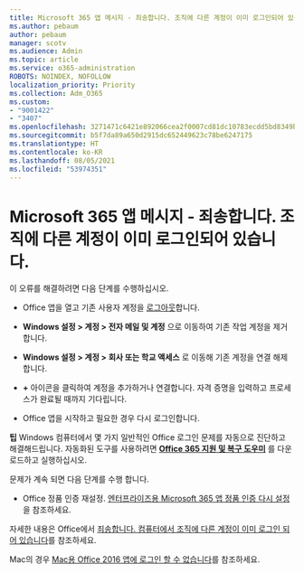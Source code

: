 ```yaml
---
title: Microsoft 365 앱 메시지 - 죄송합니다. 조직에 다른 계정이 이미 로그인되어 있습니다.
ms.author: pebaum
author: pebaum
manager: scotv
ms.audience: Admin
ms.topic: article
ms.service: o365-administration
ROBOTS: NOINDEX, NOFOLLOW
localization_priority: Priority
ms.collection: Adm_O365
ms.custom:
- "9001422"
- "3407"
ms.openlocfilehash: 3271471c6421e892066cea2f0007cd81dc10783ecdd5bd8349bbe298a31990ab
ms.sourcegitcommit: b5f7da89a650d2915dc652449623c78be6247175
ms.translationtype: HT
ms.contentlocale: ko-KR
ms.lasthandoff: 08/05/2021
ms.locfileid: "53974351"
---
```

# <a name="microsoft-365-apps-message---sorry-another-account-from-your-organization-is-already-signed-in"></a>Microsoft 365 앱 메시지 - 죄송합니다. 조직에 다른 계정이 이미 로그인되어 있습니다.

이 오류를 해결하려면 다음 단계를 수행하십시오.

- Office 앱을 열고 기존 사용자 계정을 [로그아웃](https://support.office.com/article/sign-out-of-office-5a20dc11-47e9-4b6f-945d-478cb6d92071)합니다.

- **Windows 설정 > 계정 > 전자 메일 및 계정** 으로 이동하여 기존 작업 계정을 제거합니다.

- **Windows 설정 > 계정 > 회사 또는 학교 액세스** 로 이동해 기존 계정을 연결 해제합니다. 

- **+** 아이콘을 클릭하여 계정을 추가하거나 연결합니다. 자격 증명을 입력하고 프로세스가 완료될 때까지 기다립니다.

- Office 앱을 시작하고 필요한 경우 다시 로그인합니다. 

**팁** Windows 컴퓨터에서 몇 가지 일반적인 Office 로그인 문제를 자동으로 진단하고 해결해드립니다. 자동화된 도구를 사용하려면 **[Office 365 지원 및 복구 도우미](https://aka.ms/SaRA-OfficeSignInScenario)** 를 다운로드하고 실행하십시오.

문제가 계속 되면 다음 단계를 수행 합니다. 

- Office 정품 인증 재설정. [엔터프라이즈용 Microsoft 365 앱 정품 인증 다시 설정](https://docs.microsoft.com/office365/troubleshoot/activation/reset-office-365-proplus-activation-state)을 참조하세요.

자세한 내용은 Office에서 [죄송합니다. 컴퓨터에서 조직에 다른 계정이 이미 로그인 되어 있습니다](https://docs.microsoft.com/office/troubleshoot/error-messages/another-account-already-signed-in)를 참조하세요.

Mac의 경우 [Mac용 Office 2016 앱에 로그인 할 수 없습니다](https://docs.microsoft.com/office365/troubleshoot/authentication/sign-in-to-office-2016-for-mac-fail)를 참조하세요.
